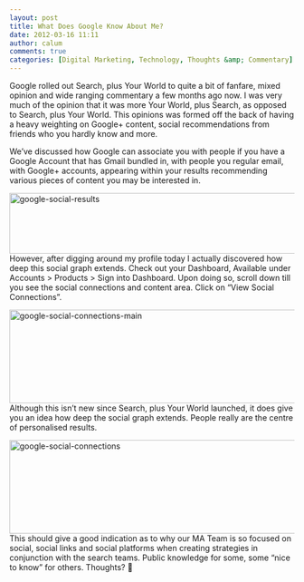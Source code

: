 ```yaml
---
layout: post
title: What Does Google Know About Me?
date: 2012-03-16 11:11
author: calum
comments: true
categories: [Digital Marketing, Technology, Thoughts &amp; Commentary]
---
```

Google rolled out Search, plus Your World to quite a bit of fanfare, mixed opinion and wide ranging commentary a few months ago now. I was very much of the opinion that it was more Your World, plus Search, as opposed to Search, plus Your World. This opinions was formed off the back of having a heavy weighting on Google+ content, social recommendations from friends who you hardly know and more.

<!--more-->

We’ve discussed how Google can associate you with people if you have a Google Account that has Gmail bundled in, with people you regular email, with Google+ accounts, appearing within your results recommending various pieces of content you may be interested in.

<a href="http://calumshep.com/wp-content/uploads/2012/03/google-social-results.png"><img class="aligncenter size-full wp-image-105" title="google-social-results" alt="google-social-results" src="http://calumshep.com/wp-content/uploads/2012/03/google-social-results.png" width="535" height="107" /></a>However, after digging around my profile today I actually discovered how deep this social graph extends. Check out your Dashboard, Available under Accounts &gt; Products &gt; Sign into Dashboard. Upon doing so, scroll down till you see the social connections and content area. Click on “View Social Connections”.

<a href="http://calumshep.com/wp-content/uploads/2012/03/google-social-connections-main.png"><img class="aligncenter size-full wp-image-106" title="google-social-connections-main" alt="google-social-connections-main" src="http://calumshep.com/wp-content/uploads/2012/03/google-social-connections-main.png" width="859" height="165" /></a>Although this isn’t new since Search, plus Your World launched, it does give you an idea how deep the social graph extends. People really are the centre of personalised results.

<a href="http://calumshep.com/wp-content/uploads/2012/03/google-social-connections.png"><img class="aligncenter size-full wp-image-107" title="Google Social Connection Details" alt="google-social-connections" src="http://calumshep.com/wp-content/uploads/2012/03/google-social-connections.png" width="955" height="165" /></a>This should give a good indication as to why our MA Team is so focused on social, social links and social platforms when creating strategies in conjunction with the search teams. Public knowledge for some, some “nice to know” for others. Thoughts? 
